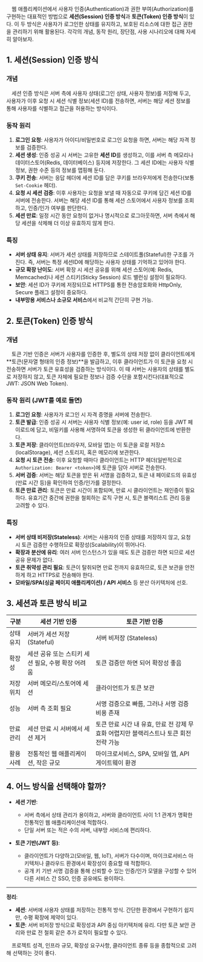 &emsp;웹 애플리케이션에서 사용자 인증(Authentication)과 권한 부여(Authorization)를 구현하는 대표적인 방법으로 **세션(Session) 인증 방식**과 **토큰(Token) 인증 방식**이 있다. 이 두 방식은 사용자가 로그인한 상태를 유지하고, 보호된 리소스에 대한 접근 권한을 관리하기 위해 활용된다. 각각의 개념, 동작 원리, 장단점, 사용 시나리오에 대해 자세히 알아보자.

## 1. 세션(Session) 인증 방식

### 개념  
&emsp;세션 인증 방식은 서버 측에 사용자 상태(로그인 상태, 사용자 정보)를 저장해 두고, 사용자가 이후 요청 시 세션 식별 정보(세션 ID)를 전송하면, 서버는 해당 세션 정보를 통해 사용자를 식별하고 접근을 허용하는 방식이다.

### 동작 원리  
1. **로그인 요청**: 사용자가 아이디/비밀번호로 로그인 요청을 하면, 서버는 해당 자격 정보를 검증한다.  
2. **세션 생성**: 인증 성공 시 서버는 고유한 **세션 ID**를 생성하고, 이를 서버 측 메모리나 데이터스토어(Redis, 데이터베이스) 등지에 저장한다. 그 세션 ID에는 사용자 식별 정보, 권한 수준 등의 정보를 맵핑해 둔다.  
3. **쿠키 전송**: 서버는 응답 헤더에 세션 ID를 담은 쿠키를 브라우저에게 전송한다(보통 `Set-Cookie` 헤더).  
4. **요청 시 세션 검증**: 이후 사용자는 요청을 보낼 때 자동으로 쿠키에 담긴 세션 ID를 서버에 전송한다. 서버는 해당 세션 ID를 통해 세션 스토어에서 사용자 정보를 조회하고, 인증/인가 여부를 판단한다.  
5. **세션 만료**: 일정 시간 동안 요청이 없거나 명시적으로 로그아웃하면, 서버 측에서 해당 세션을 삭제해 더 이상 유효하지 않게 한다.

### 특징  
- **서버 상태 유지**: 서버가 세션 상태를 저장하므로 스테이트풀(Stateful)한 구조를 가진다. 즉, 서버는 특정 세션ID에 해당하는 사용자 상태를 기억하고 있어야 한다.  
- **규모 확장 난이도**: 서버 확장 시 세션 공유를 위해 세션 스토어(예: Redis, Memcached)나 세션 스티키(Sticky Session) 로드 밸런싱 설정이 필요하다.  
- **보안**: 세션 ID가 쿠키에 저장되므로 HTTPS를 통한 전송암호화와 HttpOnly, Secure 플래그 설정이 중요하다.  
- **내부망용 서비스나 소규모 서비스**에서 비교적 간단히 구현 가능.

## 2. 토큰(Token) 인증 방식

### 개념  
&emsp;토큰 기반 인증은 서버가 사용자를 인증한 후, 별도의 상태 저장 없이 클라이언트에게 **토큰(문자열 형태의 인증 정보)**을 발급하고, 이후 클라이언트가 이 토큰을 요청 시 전송하면 서버가 토큰 유효성을 검증하는 방식이다. 이 때 서버는 사용자의 상태를 별도로 저장하지 않고, 토큰 자체에 필요한 정보나 검증 수단을 포함시킨다(대표적으로 JWT: JSON Web Token).

### 동작 원리 (JWT를 예로 들면)  
1. **로그인 요청**: 사용자가 로그인 시 자격 증명을 서버에 전송한다.  
2. **토큰 발급**: 인증 성공 시 서버는 사용자 식별 정보(예: user id, role) 등을 JWT 페이로드에 담고, 비밀키를 사용해 서명하여 토큰을 생성한 뒤 클라이언트에 반환한다.  
3. **토큰 저장**: 클라이언트(브라우저, 모바일 앱)는 이 토큰을 로컬 저장소(localStorage), 세션 스토리지, 혹은 메모리에 보관한다.  
4. **요청 시 토큰 전송**: 이후 요청할 때마다 클라이언트는 HTTP 헤더(일반적으로 `Authorization: Bearer <token>`)에 토큰을 담아 서버로 전송한다.  
5. **서버 검증**: 서버는 해당 토큰을 받은 뒤 서명을 검증하고, 토큰 내 페이로드의 유효성(만료 시간 등)을 확인하여 인증/인가를 결정한다.  
6. **토큰 만료 관리**: 토큰은 만료 시간이 포함되며, 만료 시 클라이언트는 재인증이 필요하다. 유효기간 중간에 권한을 철회하는 로직 구현 시, 토큰 블랙리스트 관리 등을 고려할 수 있다.

### 특징  
- **서버 상태 비저장(Stateless)**: 서버는 사용자의 인증 상태를 저장하지 않고, 요청 시 토큰 검증만 수행하므로 확장성(Scalability)이 뛰어나다.  
- **확장과 분산에 유리**: 여러 서버 인스턴스가 있을 때도 토큰 검증만 하면 되므로 세션 공유 문제가 없다.  
- **토큰 취약성 관리 필요**: 토큰이 탈취되면 만료 전까지 유효하므로, 토큰 보관을 안전하게 하고 HTTPS로 전송해야 한다.  
- **모바일/SPA(싱글 페이지 애플리케이션) / API 서비스** 등 분산 아키텍처에 선호.

## 3. 세션과 토큰 방식 비교

| 구분 | 세션 기반 인증 | 토큰 기반 인증 |
| ---- | -------------- | -------------- |
| 상태 유지 | 서버가 세션 저장 (Stateful) | 서버 비저장 (Stateless) |
| 확장성 | 세션 공유 또는 스티키 세션 필요, 수평 확장 어려움 | 토큰 검증만 하면 되어 확장성 좋음 |
| 저장 위치 | 서버 메모리/스토어에 세션 | 클라이언트가 토큰 보관 |
| 성능 | 서버 측 조회 필요 | 서명 검증으로 빠름, 그러나 서명 검증 비용 존재 |
| 만료 관리 | 세션 만료 시 서버에서 세션 제거 | 토큰 만료 시간 내 유효, 만료 전 강제 무효화 어렵지만 블랙리스트나 토큰 회전 전략 가능 |
| 활용 사례 | 전통적인 웹 애플리케이션, 작은 규모 | 마이크로서비스, SPA, 모바일 앱, API 게이트웨이 환경 |

## 4. 어느 방식을 선택해야 할까?

- **세션 기반**:  
  - 서버 측에서 상태 관리가 용이하고, 서버와 클라이언트 사이 1:1 관계가 명확한 전통적인 웹 애플리케이션에 적합하다.
  - 단일 서버 또는 적은 수의 서버, 내부망 서비스에 편리하다.

- **토큰 기반(JWT 등)**:  
  - 클라이언트가 다양하고(모바일, 웹, IoT), 서버가 다수이며, 마이크로서비스 아키텍처나 클라우드 환경에서 확장성이 중요할 때 적합하다.
  - 공개 키 기반 서명 검증을 통해 신뢰할 수 있는 인증/인가 모델을 구성할 수 있어 다른 서비스 간 SSO, 인증 공유에도 용이하다.

---

**정리**:  
- **세션**: 서버에 사용자 상태를 저장하는 전통적 방식. 간단한 환경에서 구현하기 쉽지만, 수평 확장에 제약이 있다.  
- **토큰**: 서버 비저장 방식으로 확장성과 API 중심 아키텍처에 유리. 다만 토큰 보안 관리와 만료 전 철회 같은 추가 로직이 필요할 수 있다.

&emsp;프로젝트 성격, 인프라 규모, 확장성 요구사항, 클라이언트 종류 등을 종합적으로 고려해 선택하는 것이 좋다.